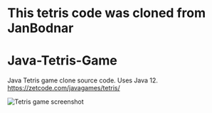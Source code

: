 # This tetris code was cloned from JanBodnar

# Java-Tetris-Game
Java Tetris game clone source code. Uses Java 12.  
https://zetcode.com/javagames/tetris/

![Tetris game screenshot](tetris_game.png)

